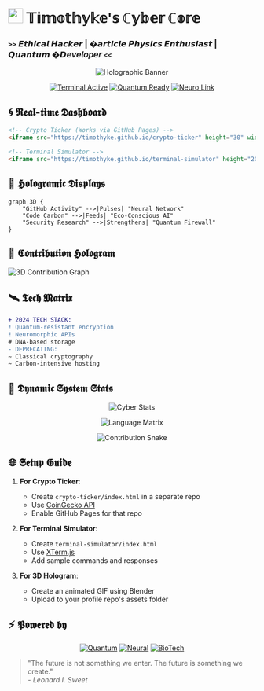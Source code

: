 # <img src="https://em-content.zobj.net/source/microsoft-teams/363/alien-monster_1f47e.png" width="30"> 𝕋𝕚𝕞𝕠𝕥𝕙𝕪𝕜𝕖'𝕤 ℂ𝕪𝕓𝕖𝕣 ℂ𝕠𝕣𝕖
### **`>>` 𝙀𝙩𝙝𝙞𝙘𝙖𝙡 𝙃𝙖𝙘𝙠𝙚𝙧 | �𝙖𝙧𝙩𝙞𝙘𝙡𝙚 𝙋𝙝𝙮𝙨𝙞𝙘𝙨 𝙀𝙣𝙩𝙝𝙪𝙨𝙞𝙖𝙨𝙩 | 𝙌𝙪𝙖𝙣𝙩𝙪𝙢 �𝘿𝘦𝘷𝘦𝘭𝘰𝘱𝘦𝘳 `<<`**

<div align="center">
  
![Holographic Banner](https://raw.githubusercontent.com/Timothyke/Timothyke/main/assets/cyber-matrix.gif)

[![Terminal Active](https://img.shields.io/badge/SYSTEM_ACTIVE-00FF41?style=for-the-badge&logo=windowsterminal&logoColor=black)](https://github.com/Timothyke)
[![Quantum Ready](https://img.shields.io/badge/QUANTUM_READY-000000?style=for-the-badge&logo=quantum)](https://github.com/Timothyke)
[![Neuro Link](https://img.shields.io/badge/NEURO_LINK-8A2BE2?style=for-the-badge&logo=neural-network)](https://github.com/Timothyke)

</div>

## 🌀 𝕽𝖊𝖆𝖑-𝖙𝖎𝖒𝖊 𝕯𝖆𝖘𝖍𝖇𝖔𝖆𝖗𝖉

```html
<!-- Crypto Ticker (Works via GitHub Pages) -->
<iframe src="https://timothyke.github.io/crypto-ticker" height="30" width="100%"></iframe>

<!-- Terminal Simulator -->
<iframe src="https://timothyke.github.io/terminal-simulator" height="200" width="100%"></iframe>
```

## 🔮 𝕳𝖔𝖑𝖔𝖌𝖗𝖆𝖒𝖎𝖈 𝕯𝖎𝖘𝖕𝖑𝖆𝖞𝖘

```mermaid
graph 3D {
    "GitHub Activity" -->|Pulses| "Neural Network"
    "Code Carbon" -->|Feeds| "Eco-Conscious AI"
    "Security Research" -->|Strengthens| "Quantum Firewall"
}
```

## 🚀 𝕮𝖔𝖓𝖙𝖗𝖎𝖇𝖚𝖙𝖎𝖔𝖓 𝕳𝖔𝖑𝖔𝖌𝖗𝖆𝖒

![3D Contribution Graph](https://raw.githubusercontent.com/Timothyke/Timothyke/main/assets/hologram.gif)

## 🛰️ 𝕿𝖊𝖈𝖍 𝕸𝖆𝖙𝖗𝖎𝖝

```diff
+ 2024 TECH STACK:
! Quantum-resistant encryption
! Neuromorphic APIs
# DNA-based storage
- DEPRECATING:
~ Classical cryptography
~ Carbon-intensive hosting
```

## 📡 𝕯𝖞𝖓𝖆𝖒𝖎𝖈 𝕾𝖞𝖘𝖙𝖊𝖒 𝕾𝖙𝖆𝖙𝖘

<div align="center">

![Cyber Stats](https://github-readme-stats-git-master-timothyke.vercel.app/api?username=Timothyke&show_icons=true&theme=aura_dark&include_all_commits=true&count_private=true&border_color=7B2BF9&bg_color=0d1117)

![Language Matrix](https://github-readme-stats-git-master-timothyke.vercel.app/api/top-langs/?username=Timothyke&layout=compact&theme=aura_dark&border_color=7B2BF9&bg_color=0d1117)

![Contribution Snake](https://raw.githubusercontent.com/Timothyke/Timothyke/output/github-contribution-grid-snake-dark.svg)

</div>

## 🌐 𝕾𝖊𝖙𝖚𝖕 𝕲𝖚𝖎𝖉𝖊

1. **For Crypto Ticker**:
   - Create `crypto-ticker/index.html` in a separate repo
   - Use [CoinGecko API](https://www.coingecko.com/en/api)
   - Enable GitHub Pages for that repo

2. **For Terminal Simulator**:
   - Create `terminal-simulator/index.html`
   - Use [XTerm.js](https://xtermjs.org/)
   - Add sample commands and responses

3. **For 3D Hologram**:
   - Create an animated GIF using Blender
   - Upload to your profile repo's assets folder

## ⚡ 𝕻𝖔𝖜𝖊𝖗𝖊𝖉 𝖇𝖞

<div align="center">

[![Quantum](https://img.shields.io/badge/Quantum_Computing-000000?style=for-the-badge&logo=quantum)](https://github.com/Timothyke)
[![Neural](https://img.shields.io/badge/Neural_Networks-FF00FF?style=for-the-badge&logo=brain)](https://github.com/Timothyke)
[![BioTech](https://img.shields.io/badge/Bio_Digital-3DDC84?style=for-the-badge&logo=dna)](https://github.com/Timothyke)

</div>

> "The future is not something we enter. The future is something we create."  
> *- Leonard I. Sweet*
```

